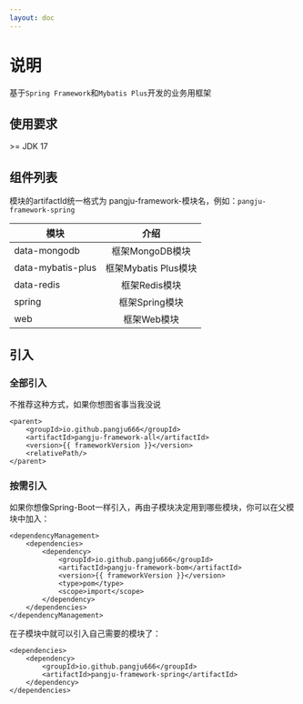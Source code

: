 ```yaml
---
layout: doc
---
```


<script setup>
const frameworkVersion = import.meta.env.VITE_FRAMEWORK_VERSION;
</script>

# 说明

基于`Spring Framework`和`Mybatis Plus`开发的业务用框架

## 使用要求
\>= JDK 17

## 组件列表
模块的artifactId统一格式为 pangju-framework-模块名，例如：`pangju-framework-spring`

| 模块                |        介绍        |
|-------------------|:----------------:|
| data-mongodb      |   框架MongoDB模块    |
| data-mybatis-plus | 框架Mybatis Plus模块 |
| data-redis        |    框架Redis模块     |
| spring            |    框架Spring模块    |
| web               |     框架Web模块      |

## 引入

### 全部引入
不推荐这种方式，如果你想图省事当我没说
```xml-vue
<parent>
    <groupId>io.github.pangju666</groupId>
    <artifactId>pangju-framework-all</artifactId>
    <version>{{ frameworkVersion }}</version>
    <relativePath/>
</parent>
```

### 按需引入
如果你想像Spring-Boot一样引入，再由子模块决定用到哪些模块，你可以在父模块中加入：
```xml-vue
<dependencyManagement>
    <dependencies>
        <dependency>
            <groupId>io.github.pangju666</groupId>
            <artifactId>pangju-framework-bom</artifactId>
            <version>{{ frameworkVersion }}</version>
            <type>pom</type>
            <scope>import</scope>
        </dependency>
    </dependencies>
</dependencyManagement>
```
在子模块中就可以引入自己需要的模块了：
```xml-vue
<dependencies>
    <dependency>
        <groupId>io.github.pangju666</groupId>
        <artifactId>pangju-framework-spring</artifactId>
    </dependency>
</dependencies>
```
